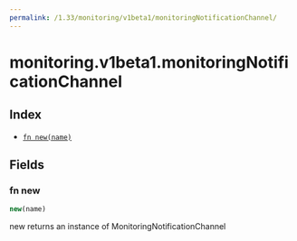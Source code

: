 ```yaml
---
permalink: /1.33/monitoring/v1beta1/monitoringNotificationChannel/
---
```


# monitoring.v1beta1.monitoringNotificationChannel



## Index

* [`fn new(name)`](#fn-new)

## Fields

### fn new

```ts
new(name)
```

new returns an instance of MonitoringNotificationChannel